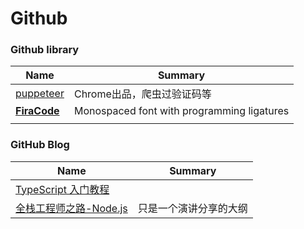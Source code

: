 # Github

### Github library

| Name                                                   | Summary                                    |
| ------------------------------------------------------ | ------------------------------------------ |
| [puppeteer](https://github.com/GoogleChrome/puppeteer) | Chrome出品，爬虫过验证码等                 |
| [**FiraCode**](https://github.com/tonsky/FiraCode)     | Monospaced font with programming ligatures |
|                                                        |                                            |

### GitHub Blog

| Name                                     | Summary     |
| ---------------------------------------- | ----------- |
| [TypeScript 入门教程](https://github.com/xcatliu/typescript-tutorial/blob/master/README.md) |             |
| [全栈工程师之路-Node.js](https://i5ting.github.io/nodejs-fullstack/) | 只是一个演讲分享的大纲 |

